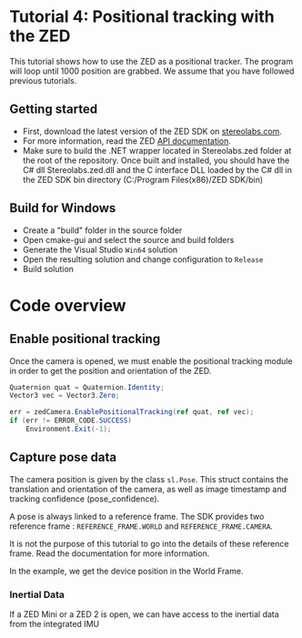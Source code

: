 # Tutorial 4: Positional tracking with the ZED

This tutorial shows how to use the ZED as a positional tracker. The program will loop until 1000 position are grabbed.
We assume that you have followed previous tutorials.

## Getting started

- First, download the latest version of the ZED SDK on [stereolabs.com](https://www.stereolabs.com).
- For more information, read the ZED [API documentation](https://www.stereolabs.com/developers/documentation/API/).
- Make sure to build the .NET wrapper located in Stereolabs.zed folder at the root of the repository. Once built and installed, you should have the C# dll Stereolabs.zed.dll and the C interface DLL loaded by the C# dll in the ZED SDK bin directory (C:/Program Files(x86)/ZED SDK/bin)

## Build for Windows

- Create a "build" folder in the source folder
- Open cmake-gui and select the source and build folders
- Generate the Visual Studio `Win64` solution
- Open the resulting solution and change configuration to `Release`
- Build solution

# Code overview
## Enable positional tracking

Once the camera is opened, we must enable the positional tracking module in order to get the position and orientation of the ZED.

```csharp
Quaternion quat = Quaternion.Identity;
Vector3 vec = Vector3.Zero;

err = zedCamera.EnablePositionalTracking(ref quat, ref vec);
if (err != ERROR_CODE.SUCCESS)
    Environment.Exit(-1);
```

## Capture pose data

The camera position is given by the class `sl.Pose`. This struct contains the translation and orientation of the camera, as well as image timestamp and tracking confidence (pose_confidence).

A pose is always linked to a reference frame. The SDK provides two reference frame : `REFERENCE_FRAME.WORLD` and `REFERENCE_FRAME.CAMERA`.

It is not the purpose of this tutorial to go into the details of these reference frame. Read the documentation for more information.

In the example, we get the device position in the World Frame.

### Inertial Data

If a ZED Mini or a ZED 2 is open, we can have access to the inertial data from the integrated IMU